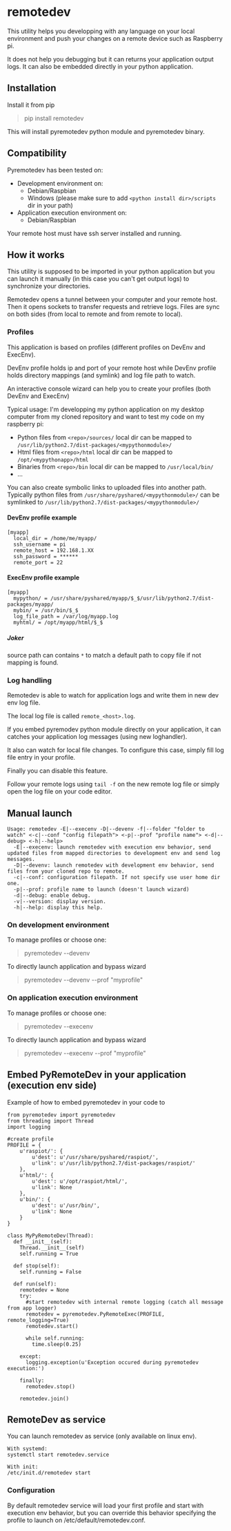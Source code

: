 # remotedev
This utility helps you developping with any language on your local environment and push your changes on a remote device such as Raspberry pi.

It does not help you debugging but it can returns your application output logs. It can also be embedded directly in your python application.

## Installation
Install it from pip
> pip install remotedev

This will install pyremotedev python module and pyremotedev binary.

## Compatibility
Pyremotedev has been tested on:
* Development environment on:
  * Debian/Raspbian
  * Windows (please make sure to add ```<python install dir>/scripts``` dir in your path)
* Application execution environment on:
  * Debian/Raspbian

Your remote host must have ssh server installed and running.

## How it works
This utility is supposed to be imported in your python application but you can launch it manually (in this case you can't get output logs) to synchronize your directories.

Remotedev opens a tunnel between your computer and your remote host. Then it opens sockets to transfer requests and retrieve logs. Files are sync on both sides (from local to remote and from remote to local).

### Profiles
This application is based on profiles (different profiles on DevEnv and ExecEnv).

DevEnv profile holds ip and port of your remote host while DevEnv profile holds directory mappings (and symlink) and log file path to watch.

An interactive console wizard can help you to create your profiles (both DevEnv and ExecEnv)

Typical usage: I'm developping my python application on my desktop computer from my cloned repository and want to test my code on my raspberry pi:
*  Python files from ```<repo>/sources/``` local dir can be mapped to ```/usr/lib/python2.7/dist-packages/<mypythonmodule>/```
*  Html files from ```<repo>/html``` local dir can be mapped to ```/opt/<mypythonapp>/html```
*  Binaries from ```<repo>/bin``` local dir can be mapped to ```/usr/local/bin/```
*  ...

You can also create symbolic links to uploaded files into another path. Typically python files from ```/usr/share/pyshared/<mypythonmodule>/``` can be symlinked to ```/usr/lib/python2.7/dist-packages/<mypythonmodule>/```

#### DevEnv profile example
```
[myapp]
  local_dir = /home/me/myapp/
  ssh_username = pi
  remote_host = 192.168.1.XX
  ssh_password = ******
  remote_port = 22
```

#### ExecEnv profile example
```
[myapp]
  mypython/ = /usr/share/pyshared/myapp/$_$/usr/lib/python2.7/dist-packages/myapp/
  mybin/ = /usr/bin/$_$
  log_file_path = /var/log/myapp.log
  myhtml/ = /opt/myapp/html/$_$
```

##### Joker
source path can contains ```*``` to match a default path to copy file if not mapping is found.

### Log handling
Remotedev is able to watch for application logs and write them in new dev env log file.

The local log file is called ```remote_<host>.log```.
 
If you embed pyremodev python module directly on your application, it can catches your application log messages (using new loghandler).

It also can watch for local file changes. To configure this case, simply fill log file entry in your profile.

Finally you can disable this feature.

Follow your remote logs using ```tail -f``` on the new remote log file or simply open the log file on your code editor.

## Manual launch
```
Usage: remotedev -E|--execenv -D|--devenv -f|--folder "folder to watch" <-c|--conf "config filepath"> <-p|--prof "profile name"> <-d|--debug> <-h|--help>
  -E|--execenv: launch remotedev with execution env behavior, send updated files from mapped directories to development env and send log messages.
  -D|--devenv: launch remotedev with development env behavior, send files from your cloned repo to remote.
  -c|--conf: configuration filepath. If not specify use user home dir one.
  -p|--prof: profile name to launch (doesn't launch wizard)
  -d|--debug: enable debug.
  -v|--version: display version.
  -h|--help: display this help.
```

### On development environment
To manage profiles or choose one:
> pyremotedev --devenv

To directly launch application and bypass wizard
> pyremotedev --devenv --prof "myprofile"

### On application execution environment
To manage profiles or choose one:
> pyremotedev --execenv

To directly launch application and bypass wizard
> pyremotedev --execenv --prof "myprofile"

## Embed PyRemoteDev in your application (execution env side)
Example of how to embed pyremotedev in your code to 
```
from pyremotedev import pyremotedev
from threading import Thread
import logging

#create profile
PROFILE = {
    u'raspiot/': {
        u'dest': u'/usr/share/pyshared/raspiot/',
        u'link': u'/usr/lib/python2.7/dist-packages/raspiot/'
    },
    u'html/': {
        u'dest': u'/opt/raspiot/html/',
        u'link': None
    },
    u'bin/': {
        u'dest': u'/usr/bin/',
        u'link': None
    }
}

class MyPyRemoteDev(Thread):
  def __init__(self):
    Thread.__init__(self)
    self.running = True
    
  def stop(self):
    self.running = False
    
  def run(self):
    remotedev = None
    try:
      #start remotedev with internal remote logging (catch all message from app logger)
      remotedev = pyremotedev.PyRemoteExec(PROFILE, remote_logging=True)
      remotedev.start()

      while self.running:
        time.sleep(0.25)

    except:
      logging.exception(u'Exception occured during pyremotedev execution:')

    finally:
      remotedev.stop()

    remotedev.join()
```

## RemoteDev as service
You can launch remotedev as service (only available on linux env).
```
With systemd:
systemctl start remotedev.service

With init:
/etc/init.d/remotedev start
```

### Configuration
By default remotedev service will load your first profile and start with execution env behavior, but you can override this behavior specifying the profile to launch on /etc/default/remotedev.conf.
